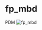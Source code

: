 # fp_mbd

PDM
![fp_mbd](https://github.com/user-attachments/assets/649a348a-1f71-4c75-8bb8-8b68c54795f8)
